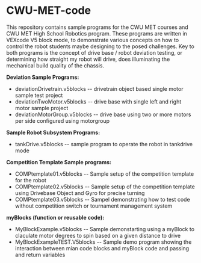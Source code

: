 # CWU-MET-code

This repository contains sample programs for the CWU MET courses and CWU MET High School Robotics program.  These programs are written in VEXcode V5 block mode, to demonstrate various concepts on how to control the robot students maybe designing to the posed challenges. Key to both programs is the concept of drive base / robot deviation testing, or determining how straight my robot will drive, does illuminating the mechanical build quality of the chassis.

**Deviation Sample Programs:**

- deviationDrivetrain.v5blocks    -- drivetrain object based single motor sample test project
- deviationTwoMotor.v5blocks      -- drive base with single left and right motor sample project
- deviationMotorGroup.v5blocks    -- drive base using two or more motors per side configured using motorgroup

**Sample Robot Subsystem Programs:**

- tankDrive.v5blocks              -- sample program to operate the robot in tankdrive mode

**Competition Template Sample programs:**

- COMPtemplate01.v5blocks         -- Sample setup of the competition template for the robot
- COMPtemplate02.v5blocks         -- Sample setup of the competition template using Drivebase Object and Gyro for precise turning
- COMPtemplate03.v5blocks         -- Sampel demonstrating how to test code without competition switch or tournament management system

**myBlocks (function or reusable code):**

- MyBlockExample.v5blocks        -- Sample demonstarting using a myBlock to claculate motor degrees to spin based on a given distance to drive
- MyBlockExampleTEST.V5blocks    -- Sample demo program showing the interaction between mian code blocks and myBlock code and passing and return variables


